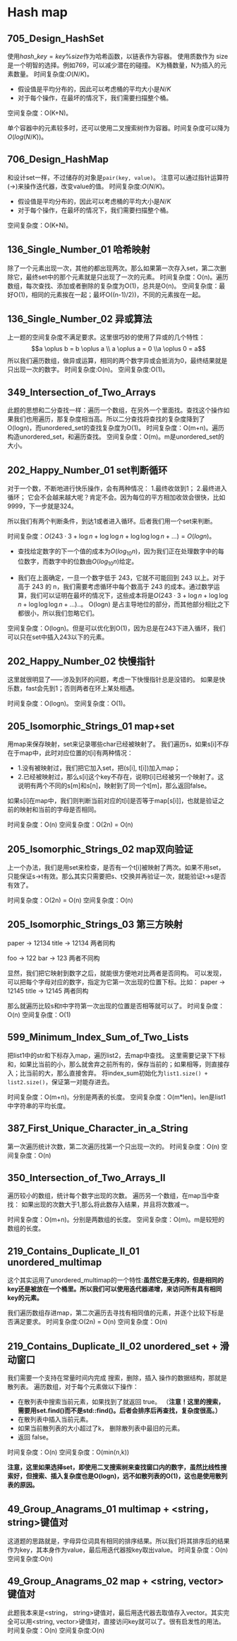 # Hash map
## 705_Design_HashSet
使用$hash\_key = key \% size$作为哈希函数，以链表作为容器。
使用质数作为 size 是一个明智的选择。例如769，可以减少潜在的碰撞。
K为桶数量，N为插入的元素数量。
时间复杂度:$O(N/K)$。
* 假设值是平均分布的，因此可以考虑桶的平均大小是$N/K$
* 对于每个操作，在最坏的情况下，我们需要扫描整个桶。

空间复杂度：O(K+N)。

单个容器中的元素较多时，还可以使用二叉搜索树作为容器。时间复杂度可以降为$O(log(N/K))$。

## 706_Design_HashMap
和设计set一样，不过储存的对象是```pair(key, value)```。
注意可以通过指针运算符(->)来操作迭代器，改变value的值。
时间复杂度:$O(N/K)$。
* 假设值是平均分布的，因此可以考虑桶的平均大小是$N/K$
* 对于每个操作，在最坏的情况下，我们需要扫描整个桶。

空间复杂度：O(K+N)。

## 136_Single_Number_01 哈希映射
除了一个元素出现一次，其他的都出现两次。那么如果第一次存入set，第二次删除它，最终set中的那个元素就是只出现了一次的元素。
时间复杂度：O(n)。遍历数组，每次查找、添加或者删除的复杂度为O(1)，总共是O(n)。
空间复杂度：最好O(1)，相同的元素挨在一起；最坏O((n-1)/2))，不同的元素挨在一起。

## 136_Single_Number_02 异或算法
上一题的空间复杂度不满足要求。这里很巧妙的使用了异或的几个特性：
$$a \oplus b = b \oplus a \\ a \oplus a = 0 \\a \oplus 0 = a$$
所以我们遍历数组，做异或运算，相同的两个数字异或会抵消为0，最终结果就是只出现一次的数字。
时间复杂度:O(n)。
空间复杂度:O(1)。

## 349_Intersection_of_Two_Arrays
此题的思想和二分查找一样：遍历一个数组，在另外一个里面找。查找这个操作如果我们也用遍历，那复杂度相当高。所以二分查找将查找的复杂度降到了O(logn)，而unordered_set的查找复杂度为O(1)。
时间复杂度：O(m+n)。遍历构造unordered_set，和遍历查找。
空间复杂度：O(m)。m是unordered_set的大小。

## 202_Happy_Number_01 set判断循环
对于一个数，不断地进行快乐操作，会有两种情况：
1.最终收敛到1；
2.最终进入循环；
它会不会越来越大呢？肯定不会。因为每位的平方相加收敛会很快，比如9999，下一步就是324。

所以我们有两个判断条件，到达1或者进入循环。后者我们用一个set来判断。

时间复杂度：$O(243 \cdot 3 + \log n + \log\log n + \log\log\log n +...) = O(logn)$。
* 查找给定数字的下一个值的成本为$O(log_{10}n)$，因为我们正在处理数字中的每位数字，而数字中的位数由$O(log_{10}n)$给定。

* 我们在上面确定，一旦一个数字低于 243，它就不可能回到 243 以上。对于高于 243 的 n，我们需要考虑循环中每个数高于 243 的成本。通过数学运算，我们可以证明在最坏的情况下，这些成本将是$O(243 \cdot 3 + \log n + \log\log n + \log\log\log n +...)$..。
O(logn) 是占主导地位的部分，而其他部分相比之下都很小，所以我们忽略它们。

空间复杂度：O(logn)。但是可以优化到O(1)，因为总是在243下进入循环，我们可以只在set中插入243以下的元素。

## 202_Happy_Number_02 快慢指针
这里就很明显了——涉及到环的问题，考虑一下快慢指针总是没错的。
如果是快乐数，fast会先到1；否则两者在环上某处相遇。

时间复杂度：O(logn)。
空间复杂度：O(1)。

## 205_Isomorphic_Strings_01 map+set
用map来保存映射，set来记录哪些char已经被映射了。
我们遍历s，如果s[i]不存在于map中，此时对应位置的t[i]有两种情况：
* 1.没有被映射过，我们把它加入set，把(s[i], t[i])加入map；
* 2.已经被映射过，那么s[i]这个key不存在，说明t[i]已经被另一个映射了。这说明有两个不同的s[m]和s[n]，映射到了同一个t[m]，那么返回false。

如果s[i]在map中，我们则判断当前对应的t[i]是否等于map[s[i]]，也就是验证之前的映射和当前的字母是否相同。

时间复杂度：O(n)
空间复杂度：O(2n) = O(n)

## 205_Isomorphic_Strings_02 map双向验证
上一个办法，我们是用set来检查，是否有一个t[i]被映射了两次。如果不用set，只能保证s->t有效。那么其实只需要把s、t交换并再验证一次，就能验证t->s是否有效了。

时间复杂度：O(2n) = O(n)
空间复杂度：O(n) 

## 205_Isomorphic_Strings_03 第三方映射
paper -> 12134
title -> 12134
两者同构

foo -> 122
bar -> 123
两者不同构

显然，我们把它映射到数字之后，就能很方便地对比两者是否同构。
可以发现，可以把每个字母对应的数字，指定为它第一次出现的位置下标。比如：
paper -> 12145
title -> 12145
两者同构

那么就遍历比较s和t中字符第一次出现的位置是否相等就可以了。
时间复杂度：O(n)
空间复杂度：O(1) 

## 599_Minimum_Index_Sum_of_Two_Lists
把list1中的str和下标存入map，遍历list2，去map中查找。
这里需要记录下下标和，如果比当前的小，那么就舍弃之前所有的，保存当前的；如果相等，则直接存入；比当前的大，那么直接舍弃。
将index_sum初始化为```list1.size() + list2.size()```，保证第一对能存进去。

时间复杂度：O(m+n)。分别是两表的长度。
空间复杂度：O(m*len)。len是list1中字符串的平均长度。

## 387_First_Unique_Character_in_a_String
第一次遍历统计次数，第二次遍历找第一个只出现一次的。
时间复杂度：O(n)
空间复杂度：O(n) 

## 350_Intersection_of_Two_Arrays_II
遍历较小的数组，统计每个数字出现的次数。
遍历另一个数组，在map当中查找：
如果出现的次数大于1,那么将此数存入结果，并且将次数减一。

时间复杂度：O(m+n)。分别是两数组的长度。
空间复杂度：O(m)。m是较短的数组的长度。

## 219_Contains_Duplicate_II_01 unordered_multimap
这个其实运用了unordered_multimap的一个特性:**虽然它是无序的，但是相同的key还是被放在一个桶里。所以我们可以使用迭代器递增，来访问所有具有相同key的元素。**

我们遍历数组存进map，第二次遍历去寻找有相同值的元素，并逐个比较下标是否满足要求。
时间复杂度:O(2n) = O(n)
空间复杂度：O(n)

## 219_Contains_Duplicate_II_02 unordered_set + 滑动窗口
我们需要一个支持在常量时间内完成 搜索，删除，插入 操作的数据结构，那就是散列表。
遍历数组，对于每个元素做以下操作：
* 在散列表中搜索当前元素，如果找到了就返回 true。
（**注意！这里的搜索，需要用set.find()而不是std::find()。后者会排序后再查找，复杂度很高。）**
* 在散列表中插入当前元素。
* 如果当前散列表的大小超过了k， 删除散列表中最旧的元素。
* 返回 false。

时间复杂度：O(n)
空间复杂度：O(min(n,k))

**注意，这里如果选择set，即使用二叉搜索树来查找窗口内的数字，虽然比线性搜索好，但搜索、插入复杂度也是O(logn)，远不如散列表的O(1)，这也是使用散列表的原因。**

## 49_Group_Anagrams_01 multimap + <string， string>键值对
这道题的思路就是，字母异位词具有相同的排序结果。所以我们将其排序后的结果作为key，其本身作为value，最后用迭代器按key取出value。
时间复杂度：O(n)
空间复杂度:O(n)

## 49_Group_Anagrams_02 map + <string, vector<string>>键值对
此题我本来是<string， string>键值对，最后用迭代器去取值存入vector。其实完全可以用<string, vector<string>>键值对，直接访问key就可以了。很有启发性的用法。
时间复杂度：O(n)
空间复杂度:O(n)
